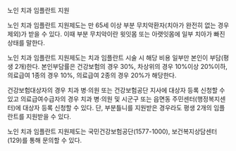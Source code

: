 노인 치과 임플란트 지원

노인 치과 임플란트 지원제도는 만 65세 이상 부분 무치악환자(치아가 완전히 없는 경우 제외)가 받을 수 있다. 이때 부분 무치악이란 윗잇몸 또는 아랫잇몸에 일부 치아가 빠진 상태를 말한다.

노인 치과 임플란트 지원제도는 치과 임플란트 시술 시 해당 비용 일부만 본인이 부담(평생 2개)한다. 본인부담률은 건강보험의 경우 30%, 차상위의 경우 10%이상 20%이하, 의료급여 1종의 경우 10%, 의료급여 2종의 경우 20%가 해당한다.

건강보험대상자의 경우  치과 병·의원 또는 건강보험공단 지사에 대상자 등록 신청할 수 있고 의료급여수급자의 경우 치과 병·의원 및 시군구 또는 읍면동 주민센터(행정복지센터)에 대상자 등록 신청할 수 있다. 단, 부분틀니를 지원받은 경우라도 평생 2개의 임플란트를 지원받을 수 있다.

노인 치과 임플란트 지원제도는 국민건강보험공단(1577-1000), 보건복지상담센터(129)를 통해 문의할 수 있다.